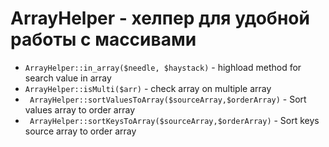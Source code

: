 # ArrayHelper - хелпер для удобной работы с массивами

* ``ArrayHelper::in_array($needle, $haystack)`` - highload method for search value in array
* ``ArrayHelper::isMulti($arr)`` - check array on multiple array
* `` ArrayHelper::sortValuesToArray($sourceArray,$orderArray)`` - Sort values array to order array
* `` ArrayHelper::sortKeysToArray($sourceArray,$orderArray)`` - Sort keys source array to order array